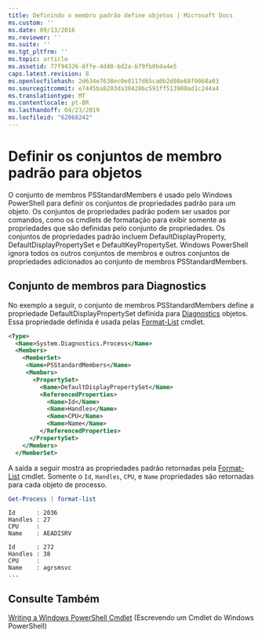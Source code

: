 ```yaml
---
title: Definindo o membro padrão define objetos | Microsoft Docs
ms.custom: ''
ms.date: 09/13/2016
ms.reviewer: ''
ms.suite: ''
ms.tgt_pltfrm: ''
ms.topic: article
ms.assetid: 77f94326-8ffe-4d40-bd2a-b79fb0b4a4e5
caps.latest.revision: 8
ms.openlocfilehash: 2d634e7638ec0e0117d65ca0b2d08e68f0068a03
ms.sourcegitcommit: e7445ba8203da304286c591ff513900ad1c244a4
ms.translationtype: MT
ms.contentlocale: pt-BR
ms.lasthandoff: 04/23/2019
ms.locfileid: "62068242"
---
```

# <a name="defining-default-member-sets-for-objects"></a>Definir os conjuntos de membro padrão para objetos

O conjunto de membros PSStandardMembers é usado pelo Windows PowerShell para definir os conjuntos de propriedades padrão para um objeto. Os conjuntos de propriedades padrão podem ser usados por comandos, como os cmdlets de formatação para exibir somente as propriedades que são definidas pelo conjunto de propriedades. Os conjuntos de propriedades padrão incluem DefaultDisplayProperty, DefaultDisplayPropertySet e DefaultKeyPropertySet. Windows PowerShell ignora todos os outros conjuntos de membros e outros conjuntos de propriedades adicionados ao conjunto de membros PSStandardMembers.

## <a name="member-set-for-systemdiagnosticsprocess"></a>Conjunto de membros para Diagnostics

No exemplo a seguir, o conjunto de membros PSStandardMembers define a propriedade DefaultDisplayPropertySet definida para [Diagnostics](/dotnet/api/System.Diagnostics.Process) objetos. Essa propriedade definida é usada pelas [Format-List](/powershell/module/Microsoft.PowerShell.Utility/Format-List) cmdlet.

```xml
<Type>
  <Name>System.Diagnostics.Process</Name>
  <Members>
    <MemberSet>
     <Name>PSStandardMembers</Name>
     <Members>
       <PropertySet>
         <Name>DefaultDisplayPropertySet</Name>
         <ReferencedProperties>
           <Name>Id</Name>
           <Name>Handles</Name>
           <Name>CPU</Name>
           <Name>Name</Name>
         </ReferencedProperties>
      </PropertySet>
    </Members>
  </MemberSet>
```

A saída a seguir mostra as propriedades padrão retornadas pela [Format-List](/powershell/module/Microsoft.PowerShell.Utility/Format-List) cmdlet. Somente o `Id`, `Handles`, `CPU`, e `Name` propriedades são retornadas para cada objeto de processo.

```powershell
Get-Process | format-list
```

```output
Id      : 2036
Handles : 27
CPU     :
Name    : AEADISRV

Id      : 272
Handles : 38
CPU     :
Name    : agrsmsvc
...
```

## <a name="see-also"></a>Consulte Também

[Writing a Windows PowerShell Cmdlet](./writing-a-windows-powershell-cmdlet.md) (Escrevendo um Cmdlet do Windows PowerShell)

